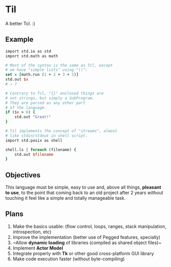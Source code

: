 # Til

A better Tcl. :)


## Example

```tcl
import std.io as std
import std.math as math

# Most of the syntax is the same as Tcl, except
# we have "simple lists" using "()":
set x [math.run (1 + 2 + 3 + 1)]
std.out $x
# → 7

# Contrary to Tcl, "{}" enclosed things are
# not strings, but simply a SubProgram.
# They are parsed as any other part
# of the language.
if ($x > 6) {
    std.out "Great!"
}

# Til implements the concept of "streams", almost
# like stdin/stdout in shell script.
import std.posix as shell

shell.ls | foreach (filename) {
    std.out $filename
}
```


## Objectives

This language must be simple, easy to use and, above all things,
**pleasant to use**, to the point that coming back to an old project after
2 years without touching it feel like a simple and totally manageable
task.


## Plans

1. Make the basics usable: (flow control, loops, ranges, stack
   manipulation, introspection, etc)
1. Improve the implementation (better use of Pegged features, specially)
1. ~Allow **dynamic loading** of libraries (compiled as shared object
   files)~
1. Implement **Actor Model**
1. Integrate properly with **Tk** or other good cross-platform GUI library
1. Make code execution faster (without byte-compiling)
